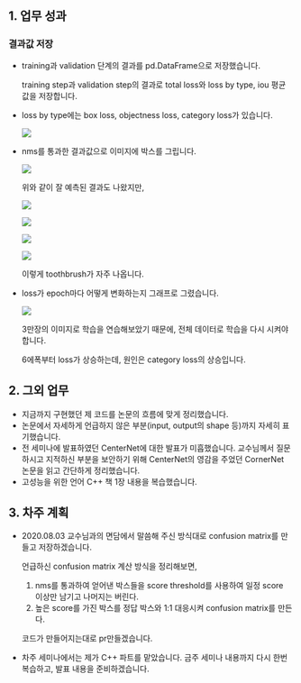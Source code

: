 ## 1. 업무 성과

### 결과값 저장

- training과 validation 단계의 결과를 pd.DataFrame으로 저장했습니다.

  training step과 validation step의 결과로 total loss와 loss by type, iou 평균값을 저장합니다.

- loss by type에는 box loss, objectness loss, category loss가 있습니다.

  ![](https://raw.githubusercontent.com/Jonsuff/RILAB/jonsuff/Weekly_Report/2020.08.04/image/loss-result.png)

- nms를 통과한 결과값으로 이미지에 박스를 그립니다.

  ![](https://raw.githubusercontent.com/Jonsuff/RILAB/jonsuff/Weekly_Report/2020.08.04/image/61boxed_img.jpg)

  위와 같이 잘 예측된 결과도 나왔지만,

  ![](https://raw.githubusercontent.com/Jonsuff/RILAB/jonsuff/Weekly_Report/2020.08.04/image/87boxed_img.jpg)

  ![](https://raw.githubusercontent.com/Jonsuff/RILAB/jonsuff/Weekly_Report/2020.08.04/image/100boxed_img.jpg)

  ![](https://raw.githubusercontent.com/Jonsuff/RILAB/jonsuff/Weekly_Report/2020.08.04/image/101boxed_img.jpg)

  ![](https://raw.githubusercontent.com/Jonsuff/RILAB/jonsuff/Weekly_Report/2020.08.04/image/116boxed_img.jpg)

  이렇게 toothbrush가 자주 나옵니다.

- loss가 epoch마다 어떻게 변화하는지 그래프로 그렸습니다.

  ![](https://raw.githubusercontent.com/Jonsuff/RILAB/jonsuff/Weekly_Report/2020.08.04/image/history.png)

  3만장의 이미지로 학습을 연습해보았기 때문에, 전체 데이터로 학습을 다시 시켜야합니다.

  6에폭부터 loss가 상승하는데, 원인은 category loss의 상승입니다.



## 2. 그외 업무

- 지금까지 구현했던 제 코드를 논문의 흐름에 맞게 정리했습니다.
- 논문에서 자세하게 언급하지 않은 부분(input, output의 shape 등)까지 자세히 표기했습니다.
- 전 세미나에 발표하였던 CenterNet에 대한 발표가 미흡했습니다. 교수님께서 질문하시고 지적하신 부분을 보안하기 위해 CenterNet의 영감을 주었던 CornerNet 논문을 읽고 간단하게 정리했습니다.
- 고성능을 위한 언어 C++ 책 1장 내용을 복습했습니다.



## 3. 차주 계획

- 2020.08.03 교수님과의 면담에서 말씀해 주신 방식대로 confusion matrix를 만들고 저장하겠습니다.

  언급하신 confusion matrix 계산 방식을 정리해보면,

  1. nms를 통과하여 얻어낸 박스들을 score threshold를 사용하여 일정 score 이상만 남기고 나머지는 버린다.
  2. 높은 score를 가진 박스를 정답 박스와 1:1 대응시켜 confusion matrix를 만든다.

  코드가 만들어지는대로 pr만들겠습니다.

- 차주 세미나에서는 제가 C++ 파트를 맡았습니다. 금주 세미나 내용까지 다시 한번 복습하고, 발표 내용을 준비하겠습니다.

